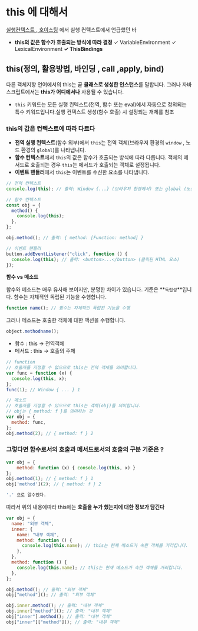 # this 에 대해서

[실행컨텍스트 , 호이스팅](https://www.notion.so/de4d34a6a210483887f9aee893b07466?pvs=21) 에서 실행 컨텍스트에서 언급했던 바

- **this의 값은 함수가 호출되는 방식에 따라 결정**
  ✓ VariableEnvironment
  ✓ LexicalEnvironment
  **✓ ThisBindings**

## this(정의, 활용방법, 바인딩 , call ,apply, bind)

다른 객체지향 언어에서의 this는 곧 **클래스로 생성한 인스턴스**를 말합니다. 그러나 자바스크립트에서는 **this가 어디에서나** 사용될 수 있습니다.

- `this` 키워드는 모든 실행 컨텍스트(전역, 함수 또는 eval)에서 자동으로 정의되는 특수 키워드입니다.실행 컨텍스트 생성(함수 호출) 시 설정되는 개체를 참조

### **this의 값은 컨텍스트에 따라 다르다**

- **전역 실행 컨텍스트**(함수 외부)에서 `this`는 전역 객체(브라우저 환경의 `window` , 노드 환경의 `global`)를 나타냅니다.
- **함수 컨텍스트**에서 `this`의 값은 함수가 호출되는 방식에 따라 다릅니다. 객체의 메서드로 호출되는 경우 `this`는 메서드가 호출되는 객체로 설정됩니다.
- **이벤트 핸들러**에서 `this`는 이벤트를 수신한 요소를 나타냅니다.

```jsx
// 전역 컨텍스트
console.log(this); // 출력: Window {...} (브라우저 환경에서) 또는 global (노드 환경에서)

// 함수 컨텍스트
const obj = {
  method() {
    console.log(this);
  },
};

obj.method(); // 출력: { method: [Function: method] }

// 이벤트 핸들러
button.addEventListener("click", function () {
  console.log(this); // 출력: <button>...</button> (클릭된 HTML 요소)
});
```

**함수 vs 메소드**

함수와 메소드는 매우 유사해 보이지만, 분명한 차이가 있습니다. 기준은 **`독립성`**입니다. 함수는 자체적인 독립된 기능을 수행합니다.

```jsx
function name(); // 함수는 자체적인 독립된 기능을 수행
```

그러나 메소드는 호출한 객체에 대한 액션을 수행합니다.

```jsx
object.methodname();
```

- 함수 : this → 전역객체
- 메서드 : this → 호출의 주체

```jsx
// function
// 호출자를 지정할 수 없으므로 this는 전역 객체를 의미합니다.
var func = function (x) {
  console.log(this, x);
};
func(1); // Window { ... } 1

// 메소드
// 호출자를 지정할 수 있으므로 this는 객체(obj)를 의미합니다.
// obj는 { method: f }를 의미하는 것
var obj = {
  method: func,
};
obj.method(2); // { method: f } 2
```

### **그렇다면 함수로서의 호출과 메서드로서의 호출의 구분 기준은 ?**

```jsx
var obj = {
	method: function (x) { console.log(this, x) }
};
obj.method(1); // { method: f } 1
obj['method'](2); // { method: f } 2

'.' 으로 알수있다.
```

따라서 위의 내용에따라 this에는 **호출을 누가 했는지에 대한 정보가 담긴다**

```jsx
var obj = {
  name: "외부 객체",
  inner: {
    name: "내부 객체",
    method: function () {
      console.log(this.name); // this는 현재 메소드가 속한 객체를 가리킵니다.
    },
  },
  method: function () {
    console.log(this.name); // this는 현재 메소드가 속한 객체를 가리킵니다.
  },
};

obj.method(); // 출력: "외부 객체"
obj["method"](); // 출력: "외부 객체"

obj.inner.method(); // 출력: "내부 객체"
obj.inner["method"](); // 출력: "내부 객체"
obj["inner"].method(); // 출력: "내부 객체"
obj["inner"]["method"](); // 출력: "내부 객체"
```
